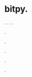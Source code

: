 # bitpy.
.
.
.
.












.






















































.
























.



























.


















.
